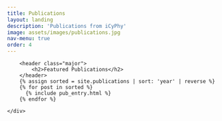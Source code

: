 ```yaml
---
title: Publications
layout: landing
description: 'Publications from iCyPhy'
image: assets/images/publications.jpg
nav-menu: true
order: 4
---
```


<div class="main">
	<div class="inner">

		<header class="major">
			<h2>Featured Publications</h2>
		</header>
		{% assign sorted = site.publications | sort: 'year' | reverse %}
		{% for post in sorted %}
		  {% include pub_entry.html %}
		{% endfor %}

	</div>
</div>
